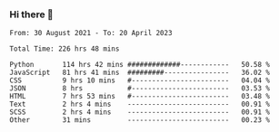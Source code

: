 ### Hi there 👋

<!--
**dominoto/dominoto** is a ✨ _special_ ✨ repository because its `README.md` (this file) appears on your GitHub profile.

Here are some ideas to get you started:

- 🔭 I’m currently working on ...
- 🌱 I’m currently learning ...
- 👯 I’m looking to collaborate on ...
- 🤔 I’m looking for help with ...
- 💬 Ask me about ...
- 📫 How to reach me: ...
- 😄 Pronouns: ...
- ⚡ Fun fact: ...
-->
<!--START_SECTION:waka-->

```text
From: 30 August 2021 - To: 20 April 2023

Total Time: 226 hrs 48 mins

Python       114 hrs 42 mins #############------------   50.58 %
JavaScript   81 hrs 41 mins  #########----------------   36.02 %
CSS          9 hrs 10 mins   #------------------------   04.04 %
JSON         8 hrs           #------------------------   03.53 %
HTML         7 hrs 53 mins   #------------------------   03.48 %
Text         2 hrs 4 mins    -------------------------   00.91 %
SCSS         2 hrs 4 mins    -------------------------   00.91 %
Other        31 mins         -------------------------   00.23 %
```

<!--END_SECTION:waka-->
